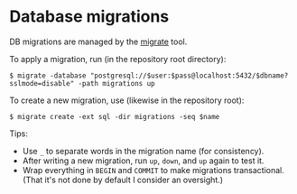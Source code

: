 # Database migrations
DB migrations are managed by the [migrate][] tool.

To apply a migration, run (in the repository root directory):

```
$ migrate -database "postgresql://$user:$pass@localhost:5432/$dbname?sslmode=disable" -path migrations up
```

To create a new migration, use (likewise in the repository root):

```
$ migrate create -ext sql -dir migrations -seq $name
```

Tips:

- Use `_` to separate words in the migration name (for consistency).
- After writing a new migration, run `up`, `down`, and `up` again to test it.
- Wrap everything in `BEGIN` and `COMMIT` to make migrations transactional.
  (That it's not done by default I consider an oversight.)

[migrate]: https://github.com/golang-migrate/migrate/blob/master/GETTING_STARTED.md "golang-migrate/migrate: Getting started"
